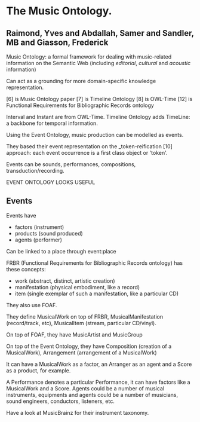 # The Music Ontology.
## Raimond, Yves and Abdallah, Samer and Sandler, MB and Giasson, Frederick

Music Ontology: a formal framework for dealing with music-related information on the Semantic Web (including _editorial_, _cultural_ and _acoustic_ information)
        
Can act as a grounding for more domain-specific knowledge representation.
        
[6] is Music Ontology paper
[7] is Timeline Ontology
[8] is OWL-Time
[12] is Functional Requirements for Bibliographic Records ontology
        
Interval and Instant are from OWL-Time. Timeline Ontology adds TimeLine: a backbone for temporal information.
        
Using the Event Ontology, music production can be modelled as events.
        
They based their event representation on the _token-reification [10] approach: each event occurrence is a first class object or 'token'.
        
Events can be sounds, performances, compositions, transduction/recording.
        
EVENT ONTOLOGY LOOKS USEFUL
        
## Events
Events have
- factors (instrument)
- products (sound produced)
- agents (performer)
        
Can be linked to a place through event:place
        
FRBR (Functional Requirements for Bibliographic Records ontology) has these concepts:
- work (abstract, distinct, artistic creation)
- manifestation (physical embodiment, like a record)
- item (single exemplar of such a manifestation, like a particular CD)
        
They also use FOAF.
        
They define MusicalWork on top of FRBR, MusicalManifestation (record/track, etc), MusicalItem (stream, particular CD/vinyl).
        
On top of FOAF, they have MusicArtist and MusicGroup
        
On top of the Event Ontology, they have Composition (creation of a MusicalWork), Arrangement (arrangement of a MusicalWork)
        
It can have a MusicalWork as a factor, an Arranger as an agent and a Score as a product, for example.
        
A Performance denotes a particular Performance, it can have factors like a MusicalWork and a Score. Agents could be a number of musical instruments, equipments and agents could be a number of musicians, sound engineers, conductors, listeners, etc.
        
Have a look at MusicBrainz for their instrument taxonomy.
      
